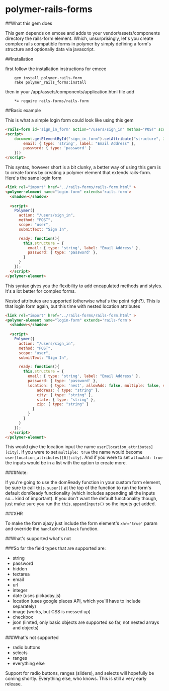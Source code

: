 polymer-rails-forms
===================


##What this gem does

This gem depends on emcee and adds to your vendor/assets/components directory
the rails-form element. Which, unsurprisingly, let's you create complex rails compatible 
forms in polymer by simply defining a form's structure and optionally data via 
javascript. 

##Installation

first follow the installation instructions for emcee

```
	gem install polymer-rails-form
	rake polymer_rails_forms:install
```

then in your /app/assets/components/application.html file add

```
	*= require rails-forms/rails-form
```

##Basic example

This is what a simple login form could look like using this gem

```html
<rails-form id='sign_in_form' action="/users/sign_in" methos="POST" scope="user" submitText="Sign In"></rails-form>
<script>
	document.getElementById("sign_in_form").setAttribute("structure", JSON.stringify({
		email: { type: 'string', label: "Email Address" },
    	password: { type: 'password' }
    }))
</script>
```

This syntax, however short is a bit clunky, a better way of using this gem is to create forms by creating a 
polymer element that extends rails-form. Here's the same login form


```html
<link rel="import" href="../rails-forms/rails-form.html" >
<polymer-element name="login-form" extends='rails-form'>
  <shadow></shadow>
  
  <script>
    Polymer({
      action: "/users/sign_in",
      method: "POST",
      scope: "user",
      submitText: "Sign In",

      ready: function(){
        this.structure = {
          email: { type: 'string', label: "Email Address" },
          password: { type: 'password' },
        }               
      }
    });
  </script>
</polymer-element>
```

This syntax gives you the flexibility to add encapulated methods and styles. It's a lot 
better for complex forms. 

Nested attributes are supported (otherwise what's the point right?). This is that login form 
again, but this time with nested location attributes

```html
<link rel="import" href="../rails-forms/rails-form.html" >
<polymer-element name="login-form" extends='rails-form'>
  <shadow></shadow>
  
  <script>
    Polymer({
      action: "/users/sign_in",
      method: "POST",
      scope: "user",
      submitText: "Sign In",

      ready: function(){
        this.structure = {
	      email: { type: 'string', label: "Email Address" },
	      password: { type: 'password' },
	      location: { type: 'nest', allowAdd: false, multiple: false, structure: {
	          address: { type: "string" },
    		  city: { type: "string" },
    		  state: { type: "string" },
    		  zip: { type: "string" }
	      	}
	      }
        }               
      }
    });
  </script>
</polymer-element>
```

This would give the location input the name ```user[location_attributes][city]```. If you were 
to set ```multiple: true``` the name would become ```user[location_attributes][0][city]```. And if 
you were to set ```allowAdd: true``` the inputs would be in a list with the option to create more. 


####Note:

If you're going to use the domReady function in your custom form element, be sure to call
```this.super()``` at the top of the function to run the form's default domReady functionality 
(which includes appending all the inputs so... kind of important). If you don't want the default 
functionality though, just make sure you run the ```this.appendInputs()``` so the inputs get added. 

###XHR

To make the form ajaxy just include the form element's ```xhr='true'``` param 
and override the ```handleXhrCallback``` function. 

##What's supported what's not

###So far the field types that are supported are:

* string
* password
* hidden
* textarea
* email
* url
* integer
* date (uses pickaday.js)
* location (uses google places API, which you'll have to include separately)
* image (works, but CSS is messed up)
* checkbox
* json (limted, only basic objects are supported so far, not nested arrays and objects)

###What's not supported 

* radio buttons
* selects
* ranges
* everything else

Support for radio buttons, ranges (sliders), and selects will hopefully be coming shortly. 
Everything else, who knows. This is still a very early release. 

